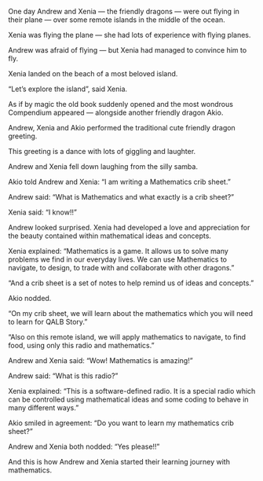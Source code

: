 One day Andrew and Xenia — the friendly dragons — were out flying in their plane — over some remote islands in the middle of the ocean.

Xenia was flying the plane — she had lots of experience with flying planes.

Andrew was afraid of flying — but Xenia had managed to convince him to fly.

Xenia landed on the beach of a most beloved island.

“Let’s explore the island”, said Xenia.

As if by magic the old book suddenly opened and the most wondrous Compendium appeared — alongside another friendly dragon Akio.

Andrew, Xenia and Akio performed the traditional cute friendly dragon greeting.

This greeting is a dance with lots of giggling and laughter.

Andrew and Xenia fell down laughing from the silly samba.

Akio told Andrew and Xenia: “I am writing a Mathematics crib sheet.”

Andrew said: “What is Mathematics and what exactly is a crib sheet?”

Xenia said: “I know!!”

Andrew looked surprised. Xenia had developed a love and appreciation for the beauty contained within mathematical ideas and concepts.

Xenia explained: “Mathematics is a game. It allows us to solve many problems we find in our everyday lives. We can use Mathematics to navigate, to design, to trade with and collaborate with other dragons.”

“And a crib sheet is a set of notes to help remind us of ideas and concepts.”

Akio nodded.

“On my crib sheet, we will learn about the mathematics which you will need to learn for QALB Story.”

“Also on this remote island, we will apply mathematics to navigate, to find food, using only this radio and mathematics.”

Andrew and Xenia said: “Wow! Mathematics is amazing!”

Andrew said: “What is this radio?”

Xenia explained: “This is a software-defined radio. It is a special radio which can be controlled using mathematical ideas and some coding to behave in many different ways.”

Akio smiled in agreement: “Do you want to learn my mathematics crib sheet?”

Andrew and Xenia both nodded: “Yes please!!”

And this is how Andrew and Xenia started their learning journey with mathematics.
